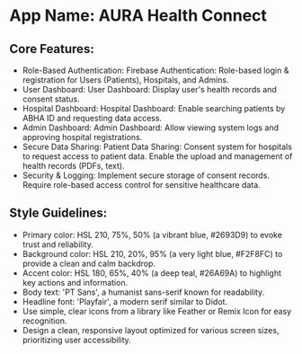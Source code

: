 # **App Name**: AURA Health Connect

## Core Features:

- Role-Based Authentication: Firebase Authentication: Role-based login & registration for Users (Patients), Hospitals, and Admins.
- User Dashboard: User Dashboard: Display user's health records and consent status.
- Hospital Dashboard: Hospital Dashboard: Enable searching patients by ABHA ID and requesting data access.
- Admin Dashboard: Admin Dashboard: Allow viewing system logs and approving hospital registrations.
- Secure Data Sharing: Patient Data Sharing:  Consent system for hospitals to request access to patient data. Enable the upload and management of health records (PDFs, text).
- Security & Logging: Implement secure storage of consent records. Require role-based access control for sensitive healthcare data.

## Style Guidelines:

- Primary color: HSL 210, 75%, 50% (a vibrant blue, #2693D9) to evoke trust and reliability.
- Background color: HSL 210, 20%, 95% (a very light blue, #F2F8FC) to provide a clean and calm backdrop.
- Accent color: HSL 180, 65%, 40% (a deep teal, #26A69A) to highlight key actions and information.
- Body text: 'PT Sans', a humanist sans-serif known for readability.
- Headline font: 'Playfair', a modern serif similar to Didot.
- Use simple, clear icons from a library like Feather or Remix Icon for easy recognition.
- Design a clean, responsive layout optimized for various screen sizes, prioritizing user accessibility.